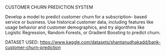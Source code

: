 CUSTOMER CHURN PREDICTION SYSTEM

Develop a model to predict customer churn for a subscription-
based service or business. Use historical customer data, including
features like usage behavior and customer demographics, and try
algorithms like Logistic Regression, Random Forests, or Gradient Boosting to predict churn.

DATASET USED:
https://www.kaggle.com/datasets/shantanudhakadd/bank-customer-churn-prediction
